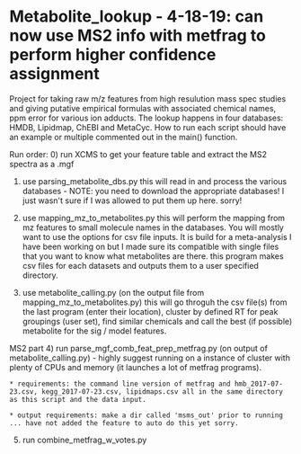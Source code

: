 # Metabolite_lookup - 4-18-19: can now use MS2 info with metfrag to perform higher confidence assignment
Project for taking raw m/z features from high resulution mass spec studies and giving putative empirical formulas with associated chemical names, ppm error for various ion adducts. The lookup happens in four databases: HMDB, Lipidmap, ChEBI and MetaCyc.
How to run each script should have an example or multiple commented out in the main() function. 

Run order:
0) run XCMS to get your feature table and extract the MS2 spectra as a .mgf
1) use parsing_metabolite_dbs.py 
	this will read in and process the various databases - NOTE: you need to download the appropriate databases! I just wasn't sure if I was allowed to put them up here. sorry!

2) use mapping_mz_to_metabolites.py
	this will perform the mapping from mz features to small molecule names in the databases. You will mostly want to use the options for csv file inputs. It is build for a meta-analysis I have been working on but I made sure its compatible with single files that you want to know what metabolites are there.
	this program makes csv files for each datasets and outputs them to a user specified directory. 
  
3) use metabolite_calling.py (on the output file from mapping_mz_to_metabolites.py)
	this will go throguh the csv file(s) from the last program (enter their location), cluster by defined RT for peak groupings (user set), find similar chemicals and call the best (if possible) metabolite for the sig / model features.

MS2 part
4) run parse_mgf_comb_feat_prep_metfrag.py (on output of metabolite_calling.py) - highly suggest running on a instance of cluster with plenty of CPUs and memory (it launches a lot of metfrag programs). 

	* requirements: the command line version of metfrag and hmb_2017-07-23.csv, kegg_2017-07-23.csv, lipidmaps.csv all in the same directory as this script and the data input. 
	
	* output requirements: make a dir called 'msms_out' prior to running ... have not added the feature to auto do this yet sorry. 

5) run combine_metfrag_w_votes.py 



	
	
